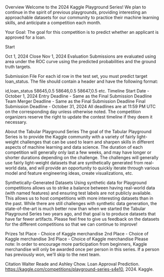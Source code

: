 Overview
Welcome to the 2024 Kaggle Playground Series! We plan to continue in the spirit of previous playgrounds, providing interesting an approachable datasets for our community to practice their machine learning skills, and anticipate a competition each month.

Your Goal: The goal for this competition is to predict whether an applicant is approved for a loan.

Start

Oct 1, 2024
Close
Nov 1, 2024
Evaluation
Submissions are evaluated using area under the ROC curve using the predicted probabilities and the ground truth targets.

Submission File
For each id row in the test set, you must predict target loan_status. The file should contain a header and have the following format:

id,loan_status
58645,0.5
58646,0.5
58647,0.5
etc.
Timeline
Start Date - October 1, 2024
Entry Deadline - Same as the Final Submission Deadline
Team Merger Deadline - Same as the Final Submission Deadline
Final Submission Deadline - October 31, 2024
All deadlines are at 11:59 PM UTC on the corresponding day unless otherwise noted. The competition organizers reserve the right to update the contest timeline if they deem it necessary.

About the Tabular Playground Series
The goal of the Tabular Playground Series is to provide the Kaggle community with a variety of fairly light-weight challenges that can be used to learn and sharpen skills in different aspects of machine learning and data science. The duration of each competition will generally only last a few weeks, and may have longer or shorter durations depending on the challenge. The challenges will generally use fairly light-weight datasets that are synthetically generated from real-world data, and will provide an opportunity to quickly iterate through various model and feature engineering ideas, create visualizations, etc.

Synthetically-Generated Datasets
Using synthetic data for Playground competitions allows us to strike a balance between having real-world data (with named features) and ensuring test labels are not publicly available. This allows us to host competitions with more interesting datasets than in the past. While there are still challenges with synthetic data generation, the state-of-the-art is much better now than when we started the Tabular Playground Series two years ago, and that goal is to produce datasets that have far fewer artifacts. Please feel free to give us feedback on the datasets for the different competitions so that we can continue to improve!

Prizes
1st Place - Choice of Kaggle merchandise
2nd Place - Choice of Kaggle merchandise
3rd Place - Choice of Kaggle merchandise
Please note: In order to encourage more participation from beginners, Kaggle merchandise will only be awarded once per person in this series. If a person has previously won, we'll skip to the next team.

Citation
Walter Reade and Ashley Chow. Loan Approval Prediction. https://kaggle.com/competitions/playground-series-s4e10, 2024. Kaggle.